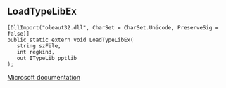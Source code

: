 ## LoadTypeLibEx

```
[DllImport("oleaut32.dll", CharSet = CharSet.Unicode, PreserveSig = false)]
public static extern void LoadTypeLibEx(
   string szFile,
   int regkind,
   out ITypeLib pptlib
);
```

[Microsoft documentation](https://docs.microsoft.com/en-us/windows/win32/api/oleauto/nf-oleauto-loadtypelibex)
